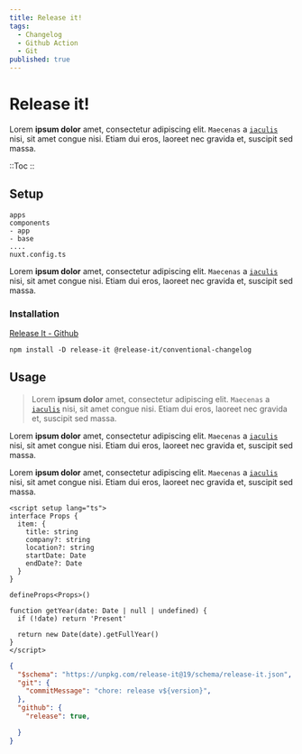 ```yaml
---
title: Release it!
tags:
  - Changelog
  - Github Action
  - Git
published: true
---
```


# Release it!

Lorem **ipsum dolor** amet, consectetur adipiscing elit. `Maecenas` a [`iaculis`](/tils) nisi, sit amet congue nisi. Etiam dui eros, laoreet nec gravida et, suscipit sed massa.

::Toc
::

## Setup
```structure[File structure]
apps
components
- app
- base
....
nuxt.config.ts

```

Lorem **ipsum dolor** amet, consectetur adipiscing elit. `Maecenas` a [`iaculis`](/tils) nisi, sit amet congue nisi. Etiam dui eros, laoreet nec gravida et, suscipit sed massa.

### Installation

[Release It - Github](https://github.com/release-it/release-it)

```node
npm install -D release-it @release-it/conventional-changelog 
```

## Usage
> Lorem **ipsum dolor** amet, consectetur adipiscing elit. `Maecenas` a [`iaculis`](/tils) nisi, sit amet congue nisi. Etiam dui eros, laoreet nec gravida et, suscipit sed massa.

Lorem **ipsum dolor** amet, consectetur adipiscing elit. `Maecenas` a [`iaculis`](/tils) nisi, sit amet congue nisi. Etiam dui eros, laoreet nec gravida et, suscipit sed massa.

Lorem **ipsum dolor** amet, consectetur adipiscing elit. `Maecenas` a [`iaculis`](/tils) nisi, sit amet congue nisi. Etiam dui eros, laoreet nec gravida et, suscipit sed massa.


```vue [~/components/file.vue]{12}
<script setup lang="ts">
interface Props {
  item: {
    title: string
    company?: string
    location?: string
    startDate: Date
    endDate?: Date
  }
}

defineProps<Props>()

function getYear(date: Date | null | undefined) {
  if (!date) return 'Present'

  return new Date(date).getFullYear()
}
</script>
```

```json [.release-it.json]
{
  "$schema": "https://unpkg.com/release-it@19/schema/release-it.json",
  "git": {
    "commitMessage": "chore: release v${version}",
  },
  "github": {
    "release": true,

  }
}
```

